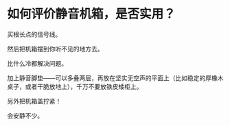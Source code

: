 # 如何评价静音机箱，是否实用？

买根长点的信号线。

然后把机箱摆到你听不见的地方去。

比什么冷都解决问题。

加上静音脚垫——可以多叠两层，再放在坚实无空声的平面上（比如稳定的厚橡木桌子，或者干脆放地上），千万不要放铁皮矮柜上。

另外把机箱盖拧紧！

会安静不少。



